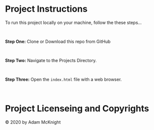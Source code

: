 # Project Instructions
To run this project locally on your machine, follow the these steps...

<br />

**Step One:** Clone or Download this repo from GitHub

<br/>

**Step Two:** Navigate to the Projects Directory.

<br />

**Step Three:** Open the ```index.html``` file with a web browser.



<br/>

# Project Licenseing and Copyrights
&copy; 2020 by Adam McKnight
